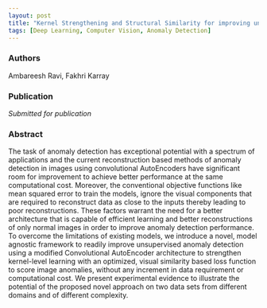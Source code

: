 ```yaml
---
layout: post
title: "Kernel Strengthening and Structural Similarity for improving unsupervised image Anomaly Detection"
tags: [Deep Learning, Computer Vision, Anomaly Detection] 
---
```


### Authors
Ambareesh Ravi, Fakhri Karray

### Publication
_Submitted for publication_

### Abstract
<p class="message">
The task of anomaly detection has exceptional potential with a spectrum of applications and the current reconstruction based methods of anomaly detection in images using convolutional AutoEncoders have significant room for improvement to achieve better performance at the same computational cost. Moreover, the conventional objective functions like mean squared error to train the models, ignore the visual components that are required to reconstruct data as close to the inputs thereby leading to poor reconstructions. These factors warrant
the need for a better architecture that is capable of efficient learning and better reconstructions of only normal images in order to improve anomaly detection performance. To overcome the limitations of existing models, we introduce a novel, model agnostic framework to readily improve unsupervised anomaly detection using a modified Convolutional AutoEncoder architecture to strengthen kernel-level learning with an optimized, visual similarity based loss function to score image anomalies, without any increment in data requirement or computational cost. We present experimental evidence to illustrate the potential of the
proposed novel approach on two data sets from different domains and of different complexity.
</p>